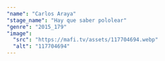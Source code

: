 ```yaml
---
"name": "Carlos Araya"
"stage_name": "Hay que saber pololear"
"genre": "2015_179"
"image":
  "src": "https://mafi.tv/assets/117704694.webp"
  "alt": "117704694"
---
```

